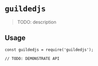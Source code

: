 # `guildedjs`

> TODO: description

## Usage

```
const guildedjs = require('guildedjs');

// TODO: DEMONSTRATE API
```
